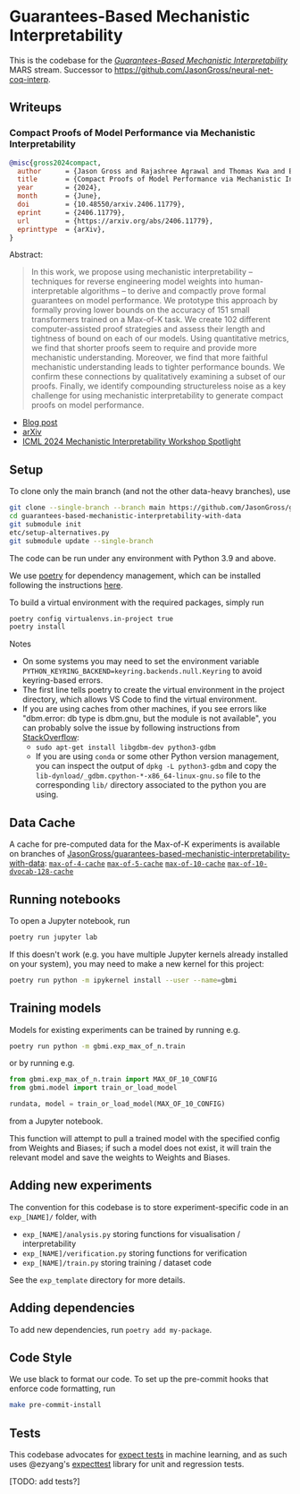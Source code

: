# Guarantees-Based Mechanistic Interpretability


This is the codebase for the [_Guarantees-Based Mechanistic Interpretability_](https://www.cambridgeaisafety.org/mars/jason-gross) MARS stream.
Successor to https://github.com/JasonGross/neural-net-coq-interp.

## Writeups

### Compact Proofs of Model Performance via Mechanistic Interpretability

```bibtex
@misc{gross2024compact,
  author      = {Jason Gross and Rajashree Agrawal and Thomas Kwa and Euan Ong and Chun Hei Yip and Alex Gibson and Soufiane Noubir and Lawrence Chan},
  title       = {Compact Proofs of Model Performance via Mechanistic Interpretability},
  year        = {2024},
  month       = {June},
  doi         = {10.48550/arxiv.2406.11779},
  eprint      = {2406.11779},
  url         = {https://arxiv.org/abs/2406.11779},
  eprinttype  = {arXiv},
}
```
Abstract:
> In this work, we propose using mechanistic interpretability – techniques for reverse engineering model weights into human-interpretable algorithms – to derive and compactly prove formal guarantees on model performance. We prototype this approach by formally proving lower bounds on the accuracy of 151 small transformers trained on a Max-of-K task. We create 102 different computer-assisted proof strategies and assess their length and tightness of bound on each of our models. Using quantitative metrics, we find that shorter proofs seem to require and provide more mechanistic understanding. Moreover, we find that more faithful mechanistic understanding leads to tighter performance bounds. We confirm these connections by qualitatively examining a subset of our proofs. Finally, we identify compounding structureless noise as a key challenge for using mechanistic interpretability to generate compact proofs on model performance.

- [Blog post](https://www.alignmentforum.org/posts/bRsKimQcPTX3tNNJZ/compact-proofs-of-model-performance-via-mechanistic)
- [arXiv](https://arxiv.org/abs/2406.11779)
- [ICML 2024 Mechanistic Interpretability Workshop Spotlight](https://openreview.net/forum?id=4B5Ovl9MLE)

## Setup

To clone only the main branch (and not the other data-heavy branches), use

```bash
git clone --single-branch --branch main https://github.com/JasonGross/guarantees-based-mechanistic-interpretability-with-data.git
cd guarantees-based-mechanistic-interpretability-with-data
git submodule init
etc/setup-alternatives.py
git submodule update --single-branch
```

The code can be run under any environment with Python 3.9 and above.

We use [poetry](https://python-poetry.org) for dependency management, which can be installed following the instructions [here](https://python-poetry.org/docs/#installation).

To build a virtual environment with the required packages, simply run

```bash
poetry config virtualenvs.in-project true
poetry install
```

Notes
- On some systems you may need to set the environment variable `PYTHON_KEYRING_BACKEND=keyring.backends.null.Keyring` to avoid keyring-based errors.
- The first line tells poetry to create the virtual environment in the project directory, which allows VS Code to find the virtual environment.
- If you are using caches from other machines, if you see errors like "dbm.error: db type is dbm.gnu, but the module is not available", you can probably solve the issue by following instructions from [StackOverflow](https://stackoverflow.com/a/49597001/377022):
    - `sudo apt-get install libgdbm-dev python3-gdbm`
    - If you are using `conda` or some other Python version management, you can inspect the output of `dpkg -L python3-gdbm` and copy the `lib-dynload/_gdbm.cpython-*-x86_64-linux-gnu.so` file to the corresponding `lib/` directory associated to the python you are using.

## Data Cache

A cache for pre-computed data for the Max-of-K experiments is available on branches of [JasonGross/guarantees-based-mechanistic-interpretability-with-data](https://github.com/JasonGross/guarantees-based-mechanistic-interpretability-with-data):
[`max-of-4-cache`](https://github.com/JasonGross/guarantees-based-mechanistic-interpretability-with-data/tree/max-of-4-cache/notebooks_jason/.cache)
[`max-of-5-cache`](https://github.com/JasonGross/guarantees-based-mechanistic-interpretability-with-data/tree/max-of-5-cache/notebooks_jason/.cache)
[`max-of-10-cache`](https://github.com/JasonGross/guarantees-based-mechanistic-interpretability-with-data/tree/max-of-10-cache/notebooks_jason/.cache)
[`max-of-10-dvocab-128-cache`](https://github.com/JasonGross/guarantees-based-mechanistic-interpretability-with-data/tree/max-of-10-dvocab-128-cache/notebooks_jason/.cache)

## Running notebooks

To open a Jupyter notebook, run

```bash
poetry run jupyter lab
```

If this doesn't work (e.g. you have multiple Jupyter kernels already installed on your system), you may need to make a new kernel for this project:

```bash
poetry run python -m ipykernel install --user --name=gbmi
```

## Training models

Models for existing experiments can be trained by running e.g.

```bash
poetry run python -m gbmi.exp_max_of_n.train
```

or by running e.g.

```python
from gbmi.exp_max_of_n.train import MAX_OF_10_CONFIG
from gbmi.model import train_or_load_model

rundata, model = train_or_load_model(MAX_OF_10_CONFIG)
```

from a Jupyter notebook.

This function will attempt to pull a trained model with the specified config from Weights and Biases; if such a model does not exist, it will train the relevant model and save the weights to Weights and Biases.

## Adding new experiments

The convention for this codebase is to store experiment-specific code in an `exp_[NAME]/` folder, with
- `exp_[NAME]/analysis.py` storing functions for visualisation / interpretability
- `exp_[NAME]/verification.py` storing functions for verification
- `exp_[NAME]/train.py` storing training / dataset code

See the `exp_template` directory for more details.

## Adding dependencies

To add new dependencies, run `poetry add my-package`.

## Code Style

We use black to format our code.
To set up the pre-commit hooks that enforce code formatting, run

```bash
make pre-commit-install
```


## Tests

This codebase advocates for [expect tests](https://blog.janestreet.com/the-joy-of-expect-tests) in machine learning, and as such uses @ezyang's [expecttest](https://github.com/ezyang/expecttest) library for unit and regression tests.

[TODO: add tests?]
